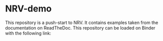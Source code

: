 # NRV-demo

This repository is a push-start to NRV. It contains examples taken from the documentation on ReadTheDoc. This repository can be loaded on Binder with the following link:
